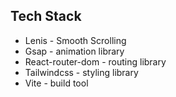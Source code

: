## Tech Stack

- Lenis - Smooth Scrolling
- Gsap - animation library
- React-router-dom - routing library
- Tailwindcss - styling library
- Vite - build tool
